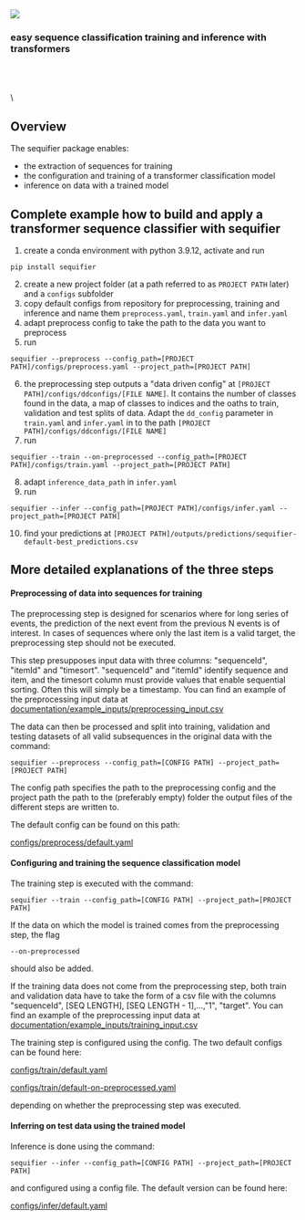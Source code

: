 <img src="./design/logo.png">


### easy sequence classification training and inference with transformers
\
\
\
\
## Overview
The sequifier package enables:
  - the extraction of sequences for training
  - the configuration and training of a transformer classification model
  - inference on data with a trained model


## Complete example how to build and apply a transformer sequence classifier with sequifier

1. create a conda environment with python 3.9.12, activate and run
```console
pip install sequifier
```
2. create a new project folder (at a path referred to as `PROJECT PATH` later) and a `configs` subfolder
3. copy default configs from repository for preprocessing, training and inference and name them `preprocess.yaml`, `train.yaml` and `infer.yaml`
4. adapt preprocess config to take the path to the data you want to preprocess
5. run 
```console
sequifier --preprocess --config_path=[PROJECT PATH]/configs/preprocess.yaml --project_path=[PROJECT PATH]
```
6. the preprocessing step outputs a "data driven config" at `[PROJECT PATH]/configs/ddconfigs/[FILE NAME]`. It contains the number of classes found in the data, a map of classes to indices and the oaths to train, validation and test splits of data. Adapt the `dd_config` parameter in `train.yaml` and `infer.yaml` in to the path `[PROJECT PATH]/configs/ddconfigs/[FILE NAME]`
7. run
```console
sequifier --train --on-preprocessed --config_path=[PROJECT PATH]/configs/train.yaml --project_path=[PROJECT PATH]
```
8. adapt `inference_data_path` in `infer.yaml`
9. run
```console
sequifier --infer --config_path=[PROJECT PATH]/configs/infer.yaml --project_path=[PROJECT PATH]
```
10. find your predictions at `[PROJECT PATH]/outputs/predictions/sequifier-default-best_predictions.csv`


## More detailed explanations of the three steps
#### Preprocessing of data into sequences for training

The preprocessing step is designed for scenarios where for long series
of events, the prediction of the next event from the previous N events  is of interest.
In cases of sequences where only the last item is a valid target, the preprocessing
step should not be executed.

This step presupposes input data with three columns: "sequenceId", "itemId" and "timesort".
"sequenceId" and "itemId" identify sequence and item, and the timesort column must
provide values that enable sequential sorting. Often this will simply be a timestamp.
You can find an example of the preprocessing input data at [documentation/example_inputs/preprocessing_input.csv](./documentation/example_inputs/preprocessing_input.csv)

The data can then be processed and split into training, validation and testing datasets of all
valid subsequences in the original data with the command:

```console
sequifier --preprocess --config_path=[CONFIG PATH] --project_path=[PROJECT PATH]
```

The config path specifies the path to the preprocessing config and the project
path the path to the (preferably empty) folder the output files of the different
steps are written to.

The default config can be found on this path:

[configs/preprocess/default.yaml](./configs/preprocess/default.yaml)



#### Configuring and training the sequence classification model

The training step is executed with the command:

```console
sequifier --train --config_path=[CONFIG PATH] --project_path=[PROJECT PATH]
```

If the data on which the model is trained comes from the preprocessing step, the flag

```console
--on-preprocessed
```

should also be added.

If the training data does not come from the preprocessing step, both train and validation
data have to take the form of a csv file with the columns "sequenceId", [SEQ LENGTH], [SEQ LENGTH - 1],...,"1", "target".
You can find an example of the preprocessing input data at [documentation/example_inputs/training_input.csv](./documentation/example_inputs/training_input.csv)

The training step is configured using the config. The two default configs can be found here:

[configs/train/default.yaml](./configs/train/default.yaml)

[configs/train/default-on-preprocessed.yaml](./configs/train/default-on-preprocessed.yaml)

depending on whether the preprocessing step was executed.


#### Inferring on test data using the trained model

Inference is done using the command:

```console
sequifier --infer --config_path=[CONFIG PATH] --project_path=[PROJECT PATH]
```

and configured using a config file. The default version can be found here:

[configs/infer/default.yaml](./configs/infer/default.yaml)


